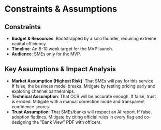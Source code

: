 # Constraints & Assumptions

## Constraints

- **Budget & Resources**: Bootstrapped by a solo founder, requiring extreme capital efficiency.
- **Timeline**: An 8-10 week target for the MVP launch.
- **Audience**: SMEs only for the MVP.

## Key Assumptions & Impact Analysis

- **Market Assumption (Highest Risk)**: That SMEs will pay for this service. If false, the business model breaks. Mitigate by testing pricing early and exploring channel partnerships.
- **Technical Assumption**: That OCR will be accurate enough. If false, trust is eroded. Mitigate with a manual correction mode and transparent confidence scores.
- **Trust Assumption**: That SMEs/banks will respect an AI report. If false, adoption flatlines. Mitigate by citing official rules in every flag and co-designing the "Bank View" PDF with officers.

